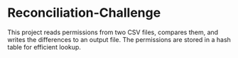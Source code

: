 # Reconciliation-Challenge
This project reads permissions from two CSV files, compares them, and writes the differences to an output file. The permissions are stored in a hash table for efficient lookup.
